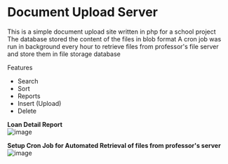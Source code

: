 <h1>Document Upload Server</h1>
This is a simple document upload site written in php for a school project
The database stored the content of the files in blob format
A cron job was run in background every hour to retrieve files from professor's file server and store them in file storage database

Features
- Search
- Sort
- Reports
- Insert (Upload)
- Delete

**Loan Detail Report**<br>
![image](https://github.com/gjones94/ERP-Document-Storage/assets/141204905/21b54ff6-f521-4297-a504-4b49da21f0dd)

**Setup Cron Job for Automated Retrieval of files from professor's server**<br>
![image](https://github.com/gjones94/ERP-Document-Storage/assets/141204905/fbbe5989-aaf4-4070-b822-c3131a3d9d21)


